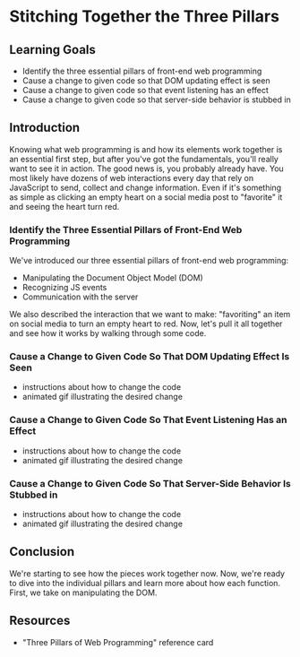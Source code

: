 # Stitching Together the Three Pillars

## Learning Goals

- Identify the three essential pillars of front-end web programming
- Cause a change to given code so that DOM updating effect is seen
- Cause a change to given code so that event listening has an effect
- Cause a change to given code so that server-side behavior is stubbed in

## Introduction

Knowing what web programming is and how its elements work together is an
essential first step, but after you've got the fundamentals, you'll really want
to see it in action. The good news is, you probably already have. You most
likely have dozens of web interactions every day that rely on JavaScript to
send, collect and change information. Even if it's something as simple as
clicking an empty heart on a social media post to "favorite" it and seeing the
heart turn red.

### Identify the Three Essential Pillars of Front-End Web Programming

We've introduced our three essential pillars of front-end web programming:

  - Manipulating the Document Object Model (DOM)
  - Recognizing JS events
  - Communication with the server

We also described the interaction that we want to make: "favoriting" an item on
social media to turn an empty heart to red. Now, let's pull it all together and
see how it works by walking through some code.

### Cause a Change to Given Code So That DOM Updating Effect Is Seen

- instructions about how to change the code
- animated gif illustrating the desired change

### Cause a Change to Given Code So That Event Listening Has an Effect

- instructions about how to change the code
- animated gif illustrating the desired change

### Cause a Change to Given Code So That Server-Side Behavior Is Stubbed in

- instructions about how to change the code
- animated gif illustrating the desired change

## Conclusion

We're starting to see how the pieces work together now. Now, we're ready to dive
into the individual pillars and learn more about how each function. First, we
take on manipulating the DOM.

## Resources

- "Three Pillars of Web Programming" reference card
